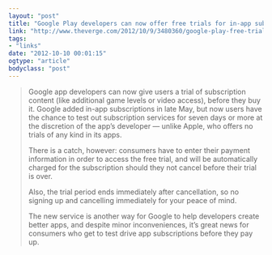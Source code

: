 ```yaml
---
layout: "post"
title: "Google Play developers can now offer free trials for in-app subscriptions"
link: "http://www.theverge.com/2012/10/9/3480360/google-play-free-trial-in-app-subscription"
tags: 
- "links"
date: "2012-10-10 00:01:15"
ogtype: "article"
bodyclass: "post"
---
```


> Google app developers can now give users a trial of subscription content (like additional game levels or video access), before they buy it. Google added in-app subscriptions in late May, but now users have the chance to test out subscription services for seven days or more at the discretion of the app’s developer — unlike Apple, who offers no trials of any kind in its apps.
> 
> There is a catch, however: consumers have to enter their payment information in order to access the free trial, and will be automatically charged for the subscription should they not cancel before their trial is over.
> 
> Also, the trial period ends immediately after cancellation, so no signing up and cancelling immediately for your peace of mind.
> 
> The new service is another way for Google to help developers create better apps, and despite minor inconveniences, it’s great news for consumers who get to test drive app subscriptions before they pay up.